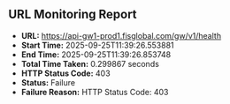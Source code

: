 ## URL Monitoring Report

- **URL:** https://api-gw1-prod1.fisglobal.com/gw/v1/health
- **Start Time:** 2025-09-25T11:39:26.553881
- **End Time:** 2025-09-25T11:39:26.853748
- **Total Time Taken:** 0.299867 seconds
- **HTTP Status Code:** 403
- **Status:** Failure
- **Failure Reason:** HTTP Status Code: 403
